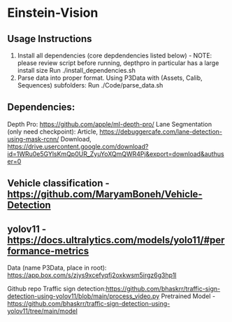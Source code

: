 # Einstein-Vision

## Usage Instructions

1. Install all dependencies (core depdendencies listed below) - NOTE: please review script before running, depthpro in particular has a large install size
    Run ./install_dependencies.sh
2. Parse data into proper format. Using P3Data with (Assets, Calib, Sequences) subfolders:
    Run ./Code/parse_data.sh

## Dependencies:

Depth Pro: https://github.com/apple/ml-depth-pro/
Lane Segmentation (only need checkpoint): 
    Article, https://debuggercafe.com/lane-detection-using-mask-rcnn/
    Download, https://drive.usercontent.google.com/download?id=1WRu0e5GYlsKmQp0UR_ZyuYoXQmQWR4Pj&export=download&authuser=0

## Vehicle classification - https://github.com/MaryamBoneh/Vehicle-Detection
## yolov11 - https://docs.ultralytics.com/models/yolo11/#performance-metrics

Data (name P3Data, place in root): https://app.box.com/s/zjys9xcefyqfj2oxkwsm5irgz6g3hp1l

Github repo Traffic sign detection:https://github.com/bhaskrr/traffic-sign-detection-using-yolov11/blob/main/process_video.py
Pretrained Model - https://github.com/bhaskrr/traffic-sign-detection-using-yolov11/tree/main/model
